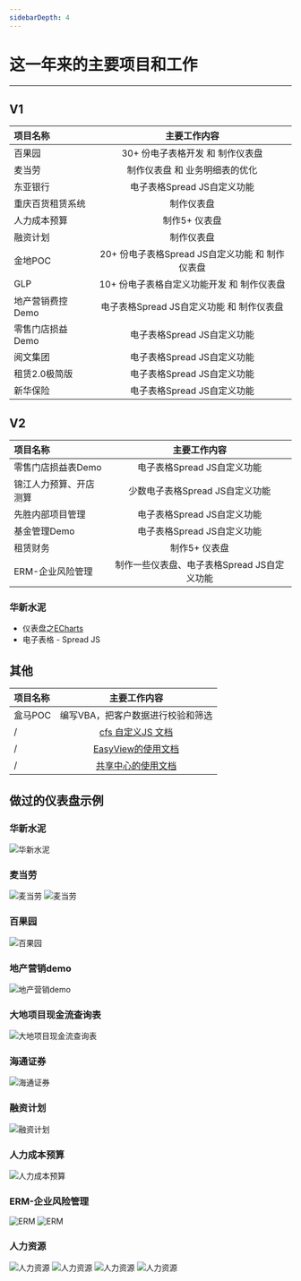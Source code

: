 ```yaml
---
sidebarDepth: 4
---
```


# 这一年来的主要项目和工作

---

## V1

| 项目名称       | 主要工作内容                            |
| :------------ |:-------------------------------------:|
| 百果园         | 30+ 份电子表格开发 和 制作仪表盘          |
| 麦当劳         | 制作仪表盘 和 业务明细表的优化            |
| 东亚银行       | 电子表格Spread JS自定义功能                  |
| 重庆百货租赁系统 | 制作仪表盘                             |
| 人力成本预算    | 制作5+ 仪表盘                          |
| 融资计划        | 制作仪表盘                             |
| 金地POC        | 20+ 份电子表格Spread JS自定义功能 和 制作仪表盘  |
| GLP            | 10+ 份电子表格自定义功能开发 和 制作仪表盘 |
| 地产营销费控 Demo| 电子表格Spread JS自定义功能 和 制作仪表盘 |
| 零售门店损益 Demo| 电子表格Spread JS自定义功能             |
| 阅文集团        | 电子表格Spread JS自定义功能             |
| 租赁2.0极简版   | 电子表格Spread JS自定义功能             |
| 新华保险        | 电子表格Spread JS自定义功能             |


## V2

| 项目名称       | 主要工作内容                            |
| :------------ |:-------------------------------------:|
| 零售门店损益表Demo | 电子表格Spread JS自定义功能           |
| 锦江人力预算、开店测算 | 少数电子表格Spread JS自定义功能     |
| 先胜内部项目管理 | 电子表格Spread JS自定义功能             |
| 基金管理Demo | 电子表格Spread JS自定义功能                |
| 租赁财务     | 制作5+ 仪表盘                             |
| ERM-企业风险管理 | 制作一些仪表盘、电子表格Spread JS自定义功能 |


### 华新水泥

- 仪表盘之[ECharts](http://work.jun.one/ifinance)
- 电子表格 - Spread JS

## 其他

| 项目名称       | 主要工作内容                                                           |
| :------------ |:--------------------------------------------------------------------:|
| 盒马POC        | 编写VBA，把客户数据进行校验和筛选                                         |
| /             | [cfs 自定义JS 文档](https://proinnova.yuque.com/vnf5h6/tmgyfo/fadrs1)  |
| /             | [EasyView的使用文档](https://easyview.seepln.com)                      |
| /             | [共享中心的使用文档](https://proinnova.yuque.com/phyhmv/xmbd77/vy6oyh)  |

## 做过的仪表盘示例
### 华新水泥
![华新水泥](../images/huaxin.png)

### 麦当劳
![麦当劳](../images/mcd.png)
![麦当劳](../images/mcd2.png)

### 百果园
![百果园](../images/pagoda.png)

### 地产营销demo
![地产营销demo](../images/dichan.png)

### 大地项目现金流查询表
![大地项目现金流查询表](../images/dadi.png)

### 海通证券
![海通证券](../images/haitong.png)

### 融资计划
![融资计划](../images/rongzi.png)

### 人力成本预算
![人力成本预算](../images/hrbudget.png)

### ERM-企业风险管理
![ERM](../images/ERM.png)
![ERM](../images/ERM2.png)

### 人力资源
![人力资源](../images/hr.png)
![人力资源](../images/hr2.png)
![人力资源](../images/hr3.png)
![人力资源](../images/hr4.png)